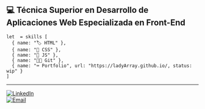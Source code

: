 
## 💻 Técnica Superior en Desarrollo de Aplicaciones Web Especializada en Front-End

```
let  = skills [
  { name: "🏷️ HTML" },
  { name: "🎨 CSS" },
  { name: "🤖 JS" },
  { name: "🐱‍💻 Git" },
  { name: "⌨ Portfolio", url: "https://ladyArray.github.io/, status: wip" }
]
```
----------------------------------------------------------------------------------

[![LinkedIn]()](https://www.linkedin.com/in/regina-rodriguez-web-developer/)
</br>
[![Email]()](mailto:regina.rguez.c@gmail.com)




